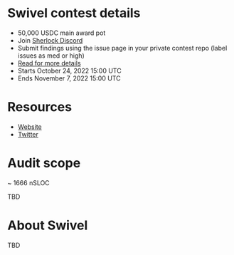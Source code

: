 # Swivel contest details

- 50,000 USDC main award pot
- Join [Sherlock Discord](https://discord.gg/MABEWyASkp)
- Submit findings using the issue page in your private contest repo (label issues as med or high)
- [Read for more details](https://docs.sherlock.xyz/audits/watsons)
- Starts October 24, 2022 15:00 UTC
- Ends November 7, 2022 15:00 UTC

# Resources

- [Website](https://swivel.finance/)
- [Twitter](https://twitter.com/SwivelFinance)

# Audit scope

~ 1666 nSLOC

TBD

# About Swivel

TBD
